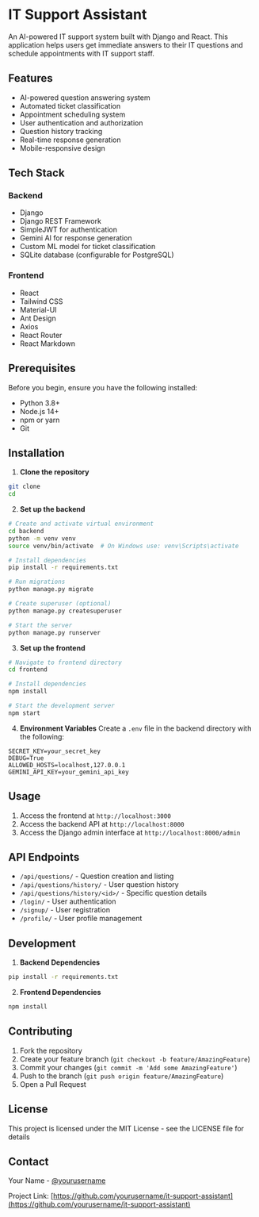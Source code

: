 # IT Support Assistant

An AI-powered IT support system built with Django and React. This application helps users get immediate answers to their IT questions and schedule appointments with IT support staff.

## Features

- AI-powered question answering system
- Automated ticket classification
- Appointment scheduling system
- User authentication and authorization
- Question history tracking
- Real-time response generation
- Mobile-responsive design

## Tech Stack

### Backend
- Django
- Django REST Framework
- SimpleJWT for authentication
- Gemini AI for response generation
- Custom ML model for ticket classification
- SQLite database (configurable for PostgreSQL)

### Frontend
- React
- Tailwind CSS
- Material-UI
- Ant Design
- Axios
- React Router
- React Markdown

## Prerequisites

Before you begin, ensure you have the following installed:
- Python 3.8+
- Node.js 14+
- npm or yarn
- Git

## Installation

1. **Clone the repository**
```bash
git clone 
cd 
```

2. **Set up the backend**
```bash
# Create and activate virtual environment
cd backend
python -m venv venv
source venv/bin/activate  # On Windows use: venv\Scripts\activate

# Install dependencies
pip install -r requirements.txt

# Run migrations
python manage.py migrate

# Create superuser (optional)
python manage.py createsuperuser

# Start the server
python manage.py runserver
```

3. **Set up the frontend**
```bash
# Navigate to frontend directory
cd frontend

# Install dependencies
npm install

# Start the development server
npm start
```

4. **Environment Variables**
Create a `.env` file in the backend directory with the following:
```
SECRET_KEY=your_secret_key
DEBUG=True
ALLOWED_HOSTS=localhost,127.0.0.1
GEMINI_API_KEY=your_gemini_api_key
```

## Usage

1. Access the frontend at `http://localhost:3000`
2. Access the backend API at `http://localhost:8000`
3. Access the Django admin interface at `http://localhost:8000/admin`

## API Endpoints

- `/api/questions/` - Question creation and listing
- `/api/questions/history/` - User question history
- `/api/questions/history/<id>/` - Specific question details
- `/login/` - User authentication
- `/signup/` - User registration
- `/profile/` - User profile management

## Development

1. **Backend Dependencies**
```bash
pip install -r requirements.txt
```

2. **Frontend Dependencies**
```bash
npm install
```

## Contributing

1. Fork the repository
2. Create your feature branch (`git checkout -b feature/AmazingFeature`)
3. Commit your changes (`git commit -m 'Add some AmazingFeature'`)
4. Push to the branch (`git push origin feature/AmazingFeature`)
5. Open a Pull Request

## License

This project is licensed under the MIT License - see the LICENSE file for details

## Contact

Your Name - [@yourusername](https://github.com/yourusername)

Project Link: [https://github.com/yourusername/it-support-assistant](https://github.com/yourusername/it-support-assistant)
